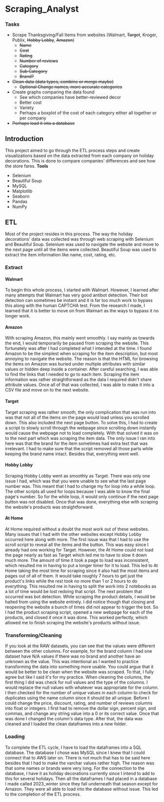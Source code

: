 # Scraping_Analyst
### Tasks
* Scrape Thanksgiving/Fall Items from websites (Walmart, ~~Target~~, Kroger, Publix, ~~Hobby Lobby~~, ~~Amazon~~)
  * ~~Name~~
  * ~~Cost~~
  * ~~Rating~~
  * ~~Number of reviews~~
  * ~~Category~~
  * ~~Sub Category~~
  * ~~Brand?~~
* ~~Clean data (data types, combine or merge maybe)~~
  * ~~Optional Change names, more accurate categories~~
* Create graphs comparing the data found
  * See which companies have better-reviewed decor
  * Better cost
  * Variety
  * Perhaps a boxplot of the cost of each category either all together or per company
* ~~Perhaps load it into a database~~

## Introduction    
This project aimed to go through the ETL process steps and create visualizations based on the data extracted from each company on holiday decorations. This is done to compare companies' differences and see how the store fares. 
**Tools**
* Selenium
* Beautiful Soup
* MySQL
* Matplotlib
* Seaborn
* Pandas
* NumPy

## ETL
Most of the project resides in this process. The way the holiday decorations' data was collected was through web scraping with Selenium and Beautiful Soup. Selenium was used to navigate the website and move to the next page until all the items were collected. Beautiful Soup was used to extract the item information like name, cost, rating, etc.    
### Extract
#### Walmart
To begin this whole process, I started with Walmart. However, I learned after many attempts that Walmart has very good antibot detection. Their bot detection can sometimes be instant and it is far too much work to bypass this along with the human CAPTCHA test. From the research I made, I learned that it is better to move on from Walmart as the ways to bypass it no longer work.     
#### Amazon
With scraping Amazon, this mainly went smoothly. I say mainly as towards the end, I would temporarily be paused from scraping the website. This fortunately was after I had completed what I intended at the time. I found Amazon to be the simplest when scraping for the item description, but most annoying to navigate the website. The reason is that the HTML for browsing the items on Amazon was buried under multiple attributes with similar values or hidden deep inside a container. After careful searching, I was able to find the links that I needed to go to each item. Scraping the item information was rather straightforward as the data I required didn't share attribute values. Once all of that was collected, I was able to make it into a CSV file and move on to the next website.     
#### Target
Target scraping was rather smooth, the only complication that was run into was that not all of the items on the page would load unless you scrolled down. This also included the next page button. To solve this, I had to create a script to slowly scroll through the webpage since scrolling down instantly would cause the webpage not to load completely. With that solved it was on to the next part which was scraping the item data. The only issue I ran into here was that the brand for the item sometimes had extra text that was irrelevant. I had to make sure that the script removed all those parts while keeping the brand name intact. Besides that, everything went well.
#### Hobby Lobby
Scraping Hobby Lobby went as smoothly as Target. There was only one issue I had, which was that you were unable to see what the last page number was. This meant that I had to change my for loop into a while loop. The other scripts all used for loops because I was able to know the final page's number. So for the while loop, it would only continue if the next page button was not disabled. Once that was done, everything else with scraping the website's products was straightforward.    
#### At Home
At Home required without a doubt the most work out of these websites. Many issues that I had with the other websites except Hobby Lobby occurred here along with more. The first issue was that I had to use the scroll script to reveal all the items and the button. This was easy since I already had one working for Target. However, the At Home could not load the page nearly as fast as Target which led me to have to slow it down much more. The amount of time it took a page to load was inconsistent, which resulted me in having to put a longer timer for it to load. This led to At Home taking the most time for scraping since it also had the most items and pages out of all of them. It would take roughly 7 hours to get just the product's links while the rest took no more than 1 or 2 hours to do everything. This resulted me in having to split the work into 2 notebooks as a lot of time would be lost redoing that script. The next problem that occurred was bot detection. While scraping the product details, I would be halted from using the website entirely. I did notice though that closing and reopening the website a bunch of times did not appear to trigger the bot. So I had the product scraping script, opened a new webpage for each of the products, and closed it once it was done. This worked perfectly, which allowed me to finish scraping the website's products without issue.
### Transforming/Cleaning
If you look at the RAW datasets, you can see that the values were different between the other columns. For example, for the brand column I had one dataset have N/A values if there was no brand and another have an unknown as the value. This was intentional as I wanted to practice transforming the data into something more usable. You could argue that it would be better to be clean when the website was scraped. To that, I fully agree but like I said it's for my practice. When cleaning the columns, the first thing I did was check for null values and the type of the columns. I would replace the null values with whatever was appropriate for the column. I then checked for the number of unique values in each column to check for duplicates using the name column since it should be all unique. Before I could change the price, discount, rating, and number of reviews columns into float or integers. I first had to remove the dollar sign, percent sign, and commas, and change any string value into a 0 or its correct value. Once that was done I changed the column's data type. After that, the data was cleaned and I loaded the clean dataframes into a new folder.    
### Loading
To complete the ETL cycle, I have to load the dataframes into a SQL database. The database I chose was MySQL since I knew that I could connect that to AWS later on. There is not much that has to be said here besides that I had to make the varchar values rather high. The reason was that some names or brands were very long. For the connection to the database, I have it as holiday decorations currently since I intend to add to this for several holidays. Then all the dataframes I had placed in a database I made called 2023_winter since they fall underneath that season except for Amazon. They were all able to load into the database without issue. This led to the completion of the ETL process.
